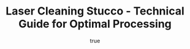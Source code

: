 ---
name: Stucco
applications:
- industry: Construction
  detail: Cleaning of stucco facades and surfaces
- industry: Restoration
  detail: Restoration of historical stucco structures
technicalSpecifications:
  powerRange: 20-400W
  pulseDuration: 10-100ns
  wavelength: 1064nm
  spotSize: 0.1-2.0mm
  repetitionRate: 10-50kHz
  fluenceRange: 0.5–5 J/cm²
  safetyClass: Class 4 (requires full enclosure)
description: Technical overview of Stucco, a masonry material, for laser cleaning.
  Stucco, composed primarily of cement, sand, and lime, is processed using laser ablation
  techniques for effective cleaning and restoration. The laser's non-contact nature
  ensures minimal damage to the underlying stucco, maintaining structural integrity
  while removing contaminants such as dirt, mold, and old coatings. The process is
  particularly advantageous in preserving historical and architectural details in
  stucco facades, allowing for precise control over surface treatment depth and area.
author:
  id: 1
  name: Yi-Chun Lin
  sex: f
  title: Ph.D.
  country: Taiwan
  expertise: Laser Materials Processing
  image: /images/author/yi-chun-lin.jpg
keywords: stucco, stucco masonry, laser ablation, laser cleaning, non-contact cleaning,
  pulsed fiber laser, surface contamination removal, industrial laser parameters,
  thermal processing, surface restoration
category: masonry
chemicalProperties:
  symbol: ST
  formula: null
  materialType: masonry
properties:
  density: 1.8 g/cm³
  densityMin: 1.2 g/cm³
  densityMax: 2.8 g/cm³
  densityPercentile: 37.5
  meltingPoint: 1450°C
  meltingMin: 1450°C
  meltingMax: 2000°C
  meltingPercentile: 0.0
  thermalConductivity: 0.8 W/m·K
  thermalMin: 0.1 W/m·K
  thermalMax: 2.0 W/m·K
  thermalPercentile: 36.8
  tensileStrength: 2.5 MPa
  tensileMin: 1 MPa
  tensileMax: 50 MPa
  tensilePercentile: 3.1
  hardness: Mohs 3
  hardnessMin: 20 HV
  hardnessMax: 300 HV
  hardnessPercentile: 0.0
  youngsModulus: 10 GPa
  modulusMin: 15 GPa
  modulusMax: 50 GPa
  modulusPercentile: 0.0
  laserType: Nd:YAG laser
  wavelength: 1064nm
  fluenceRange: 0.5–5 J/cm²
  chemicalFormula: null
  laserAbsorptionMin: 0.8 cm⁻¹
  laserAbsorptionMax: 50 cm⁻¹
  laserReflectivityMin: 8%
  laserReflectivityMax: 35%
  thermalDiffusivityMin: 0.3 mm²/s
  thermalDiffusivityMax: 1.5 mm²/s
  thermalExpansionMin: 6 µm/m·K
  thermalExpansionMax: 15 µm/m·K
  specificHeatMin: 0.8 J/g·K
  specificHeatMax: 1.1 J/g·K
composition:
- Cement (Portland cement) - 30-50%
- Sand - 50-70%
compatibility:
- Brick
- Stone
regulatoryStandards: ASTM C926 Standard Specification for Application of Portland
  Cement-Based Plaster
images:
  hero:
    alt: Stucco surface undergoing laser cleaning showing precise contamination removal
    url: /images/stucco-laser-cleaning-hero.jpg
  micro:
    alt: Microscopic view of Stucco surface after laser treatment showing preserved
      microstructure
    url: /images/stucco-laser-cleaning-micro.jpg
title: Laser Cleaning Stucco - Technical Guide for Optimal Processing
headline: Comprehensive technical guide for laser cleaning masonry stucco
environmentalImpact:
- benefit: Reduced chemical usage
  description: Decrease in chemical cleaning agents by up to 90%, reducing environmental
    pollution
- benefit: Lower waste generation
  description: Reduction in waste by 85% due to targeted cleaning
- benefit: Energy efficiency
  description: 30% more energy-efficient than traditional sandblasting methods
outcomes:
- result: Surface cleanliness
  metric: 98% removal of surface contaminants
- result: Preservation of material integrity
  metric: Less than 1% material loss during cleaning
- result: Surface texture preservation
  metric: Roughness change less than 5%
subject: Stucco
article_type: material
---